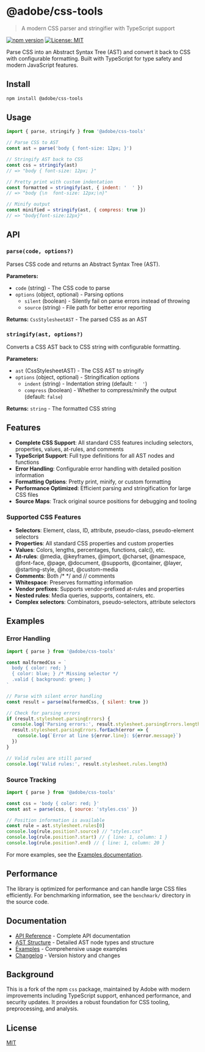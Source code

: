 # @adobe/css-tools

> A modern CSS parser and stringifier with TypeScript support

[![npm version](https://badge.fury.io/js/%40adobe%2Fcss-tools.svg)](https://badge.fury.io/js/%40adobe%2Fcss-tools)
[![License: MIT](https://img.shields.io/badge/License-MIT-yellow.svg)](https://opensource.org/licenses/MIT)

Parse CSS into an Abstract Syntax Tree (AST) and convert it back to CSS with configurable formatting. Built with TypeScript for type safety and modern JavaScript features.

## Install

```bash
npm install @adobe/css-tools
```

## Usage

```js
import { parse, stringify } from '@adobe/css-tools'

// Parse CSS to AST
const ast = parse('body { font-size: 12px; }')

// Stringify AST back to CSS
const css = stringify(ast)
// => "body { font-size: 12px; }"

// Pretty print with custom indentation
const formatted = stringify(ast, { indent: '  ' })
// => "body {\n  font-size: 12px;\n}"

// Minify output
const minified = stringify(ast, { compress: true })
// => "body{font-size:12px}"
```

## API

### `parse(code, options?)`

Parses CSS code and returns an Abstract Syntax Tree (AST).

**Parameters:**
- `code` (string) - The CSS code to parse
- `options` (object, optional) - Parsing options
  - `silent` (boolean) - Silently fail on parse errors instead of throwing
  - `source` (string) - File path for better error reporting

**Returns:** `CssStylesheetAST` - The parsed CSS as an AST

### `stringify(ast, options?)`

Converts a CSS AST back to CSS string with configurable formatting.

**Parameters:**
- `ast` (CssStylesheetAST) - The CSS AST to stringify
- `options` (object, optional) - Stringification options
  - `indent` (string) - Indentation string (default: `'  '`)
  - `compress` (boolean) - Whether to compress/minify the output (default: `false`)

**Returns:** `string` - The formatted CSS string

## Features

- **Complete CSS Support**: All standard CSS features including selectors, properties, values, at-rules, and comments
- **TypeScript Support**: Full type definitions for all AST nodes and functions
- **Error Handling**: Configurable error handling with detailed position information
- **Formatting Options**: Pretty print, minify, or custom formatting
- **Performance Optimized**: Efficient parsing and stringification for large CSS files
- **Source Maps**: Track original source positions for debugging and tooling

### Supported CSS Features

- **Selectors**: Element, class, ID, attribute, pseudo-class, pseudo-element selectors
- **Properties**: All standard CSS properties and custom properties
- **Values**: Colors, lengths, percentages, functions, calc(), etc.
- **At-rules**: @media, @keyframes, @import, @charset, @namespace, @font-face, @page, @document, @supports, @container, @layer, @starting-style, @host, @custom-media
- **Comments**: Both /* */ and // comments
- **Whitespace**: Preserves formatting information
- **Vendor prefixes**: Supports vendor-prefixed at-rules and properties
- **Nested rules**: Media queries, supports, containers, etc.
- **Complex selectors**: Combinators, pseudo-selectors, attribute selectors

## Examples

### Error Handling

```js
import { parse } from '@adobe/css-tools'

const malformedCss = `
  body { color: red; }
  { color: blue; } /* Missing selector */
  .valid { background: green; }
`

// Parse with silent error handling
const result = parse(malformedCss, { silent: true })

// Check for parsing errors
if (result.stylesheet.parsingErrors) {
  console.log('Parsing errors:', result.stylesheet.parsingErrors.length)
  result.stylesheet.parsingErrors.forEach(error => {
    console.log(`Error at line ${error.line}: ${error.message}`)
  })
}

// Valid rules are still parsed
console.log('Valid rules:', result.stylesheet.rules.length)
```

### Source Tracking

```js
import { parse } from '@adobe/css-tools'

const css = 'body { color: red; }'
const ast = parse(css, { source: 'styles.css' })

// Position information is available
const rule = ast.stylesheet.rules[0]
console.log(rule.position?.source) // "styles.css"
console.log(rule.position?.start) // { line: 1, column: 1 }
console.log(rule.position?.end) // { line: 1, column: 20 }
```

For more examples, see the [Examples documentation](docs/EXAMPLES.md).

## Performance

The library is optimized for performance and can handle large CSS files efficiently. For benchmarking information, see the `benchmark/` directory in the source code.

## Documentation

- [API Reference](docs/API.md) - Complete API documentation
- [AST Structure](docs/AST.md) - Detailed AST node types and structure
- [Examples](docs/EXAMPLES.md) - Comprehensive usage examples
- [Changelog](docs/CHANGELOG.md) - Version history and changes

## Background

This is a fork of the npm `css` package, maintained by Adobe with modern improvements including TypeScript support, enhanced performance, and security updates. It provides a robust foundation for CSS tooling, preprocessing, and analysis.

## License

[MIT](LICENSE)
